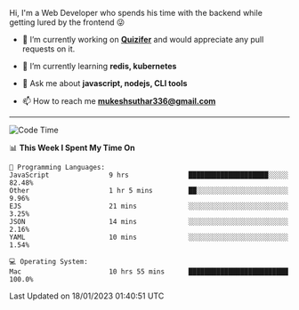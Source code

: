 Hi, I'm a Web Developer who spends his time with the backend while getting lured by the frontend 😜

- 🔭 I’m currently working on **[Quizifer](https://github.com/SutharMukesh/Quizifer/)** and would appreciate any pull requests on it.

- 🌱 I’m currently learning **redis, kubernetes**

- 💬 Ask me about **javascript, nodejs, CLI tools**

- 📫 How to reach me **mukeshsuthar336@gmail.com**

---
<!--START_SECTION:waka-->
![Code Time](http://img.shields.io/badge/Code%20Time-2%2C083%20hrs%2019%20mins-blue)

📊 **This Week I Spent My Time On** 

```text
💬 Programming Languages: 
JavaScript               9 hrs               ████████████████████░░░░░   82.48% 
Other                    1 hr 5 mins         ██░░░░░░░░░░░░░░░░░░░░░░░   9.96% 
EJS                      21 mins             ░░░░░░░░░░░░░░░░░░░░░░░░░   3.25% 
JSON                     14 mins             ░░░░░░░░░░░░░░░░░░░░░░░░░   2.16% 
YAML                     10 mins             ░░░░░░░░░░░░░░░░░░░░░░░░░   1.54%

💻 Operating System: 
Mac                      10 hrs 55 mins      █████████████████████████   100.0%

```


 Last Updated on 18/01/2023 01:40:51 UTC
<!--END_SECTION:waka-->
